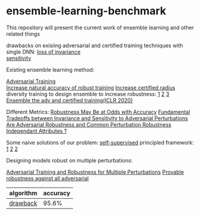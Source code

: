 # ensemble-learning-benchmark
This repository will present the current work of ensemble learning and other related things

drawbacks on exisiing adversarial and certified training techniques with single DNN:
[loss of invariance](https://arxiv.org/pdf/2002.04599.pdf)  
[sensitivity](https://openreview.net/pdf?id=S1xNEhR9KX)  


Existing ensemble learning method:

[Adversarial Training](https://arxiv.org/abs/1705.07204)  
[Increase natural accuracy of robust training](https://arxiv.org/pdf/2002.11572.pdf)
[Increase certified radius](https://arxiv.org/pdf/1910.14655.pdf)
diversity training to design ensemble to increase robustness:
[1](https://arxiv.org/pdf/1901.08846.pdf)
[2](https://arxiv.org/pdf/1901.09981.pdf)
[3](https://arxiv.org/pdf/1912.09059.pdf)
[Ensemble the adv and certified training(ICLR 2020)](https://openreview.net/forum?id=SJxSDxrKDr)


Different Metrics: 
[Robustness May Be at Odds with Accuracy](https://openreview.net/forum?id=SyxAb30cY7)
[Fundamental Tradeoffs between Invariance and Sensitivity to Adversarial Perturbations](https://arxiv.org/pdf/2002.04599.pdf)
[Are Adversarial Robustness and Common Perturbation Robustness Independant Attributes ?](http://openaccess.thecvf.com/content_ICCVW_2019/papers/RLQ/Laugros_Are_Adversarial_Robustness_and_Common_Perturbation_Robustness_Independant_Attributes__ICCVW_2019_paper.pdf)


Some naive solutions of our problem:
[self-supervised](https://arxiv.org/pdf/2003.12862.pdf)
principled framework:
[1](https://papers.nips.cc/paper/8443-resnets-ensemble-via-the-feynman-kac-formalism-to-improve-natural-and-robust-accuracies.pdf)
[2](https://www.researchgate.net/profile/Jiacen_Xu2/publication/333679480_Beyond_Adversarial_Training_Min-Max_Optimization_in_Adversarial_Attack_and_Defense/links/5dbfb886a6fdcc212800a8ef/Beyond-Adversarial-Training-Min-Max-Optimization-in-Adversarial-Attack-and-Defense.pdf)
[2](https://arxiv.org/pdf/2002.04237.pdf)


Designing models robust on multiple perturbations:

[Adversarial Training and Robustness for Multiple Perturbations](https://arxiv.org/pdf/1904.13000.pdf)
[Provable robustness against all adversarial](https://arxiv.org/pdf/1905.11213.pdf)


| algorithm | accuracy |
| --------- | -------- |
| [drawback](https://arxiv.org/pdf/2002.11572.pdf) | 95.6% |
